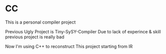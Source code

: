 # CC
This is a personal compiler project

Previous Ugly Project is Tiny-SySY-Compiler
Due to lack of experince & skill previous project is really bad

Now I'm using C++ to reconstruct This project starting from IR


